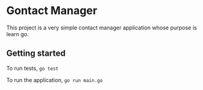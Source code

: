 # Gontact Manager

This project is a very simple contact manager application whose purpose is learn go.

## Getting started

To run tests, `go test`

To run the application, `go run main.go`
